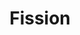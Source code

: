 ---
blog: https://blog.fission.io/
codehost: https://github.com/fission/fission
logohandle: fissionio
sort: fission
title: Fission
twitter: https://x.com/fissionio
website: https://fission.io/
---